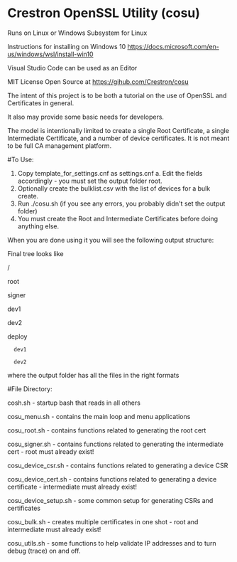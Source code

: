 # Crestron OpenSSL Utility (cosu)

Runs on Linux or Windows Subsystem for Linux

Instructions for installing on Windows 10 https://docs.microsoft.com/en-us/windows/wsl/install-win10

Visual Studio Code can be used as an Editor

MIT License Open Source at https://gihub.com/Crestron/cosu

The intent of this project is to be both a tutorial on the use of OpenSSL and Certificates in general.

It also may provide some basic needs for developers.

The model is intentionally limited to create a single Root Certificate, a single Intermediate Certificate,
and a number of device certificates. It is not meant to be full CA management platform.

#To Use:

1. Copy template_for_settings.cnf as settings.cnf
    a. Edit the fields accordingly - you must set the output folder root.
2. Optionally create the bulklist.csv with the list of devices for a bulk create.
3. Run ./cosu.sh (if you see any errors, you probably didn't set the output folder)
4. You must create the Root and Intermediate Certificates before doing anything else.


When you are done using it you will see the following output structure:

Final tree looks like

/

   root

   signer

   dev1

   dev2

   deploy

      dev1

      dev2

where the output folder has all the files in the right formats

#File Directory:

cosh.sh - startup bash that reads in all others

cosu_menu.sh - contains the main loop and menu applications

cosu_root.sh - contains functions related to generating the root cert

cosu_signer.sh - contains functions related to generating the intermediate cert - root must already exist!

cosu_device_csr.sh - contains functions related to generating a device CSR

cosu_device_cert.sh - contains functions related to generating a device certificate - intermediate must already exist!

cosu_device_setup.sh - some common setup for generating CSRs and certificates

cosu_bulk.sh - creates multiple certificates in one shot - root and intermediate must already exist!

cosu_utils.sh - some functions to help validate IP addresses and to turn debug (trace) on and off.



